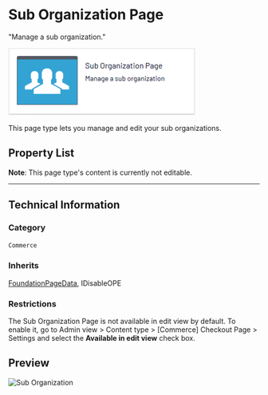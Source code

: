 # Sub Organization Page
"Manage a sub organization."

![Sub Organization](Screenshots/Sub%20Organization%20Page%20-%20icon.png)

This page type lets you manage and edit your sub organizations.


## Property List
**Note**: This page type's content is currently not editable.<!--The following property list includes properties that are unique to this content type. For a list of global properties, view our [*Common Page  Properties*](../../Common%20Page%20Properties.md)
list.-->

<!--Display Name *(Name in code)* | Type | Property Description
--------------|------|---------------
**Main body** *(`MainBody`)* | XhtmlString | Provides an rich-text area for entering formatted content.
**Main content area** *(`MainContentArea`)* | ContentArea | Provides a configurable drag-and-drop interface for placing media, blocks, or other content onto the page.-->

** **
<!--![Sub Organization](Screenshots/Sub%20Organization%20Page%20-%20Content%20tab.png)-->

## Technical Information

### Category
`Commerce`

### Inherits
[FoundationPageData](../../Foundation.Cms/Page%20Types/Foundation%20Page%20Data.md), IDisableOPE

### Restrictions
The Sub Organization Page is not available in edit view by default. To enable it, go to Admin view > Content type > [Commerce] Checkout Page > Settings and select the **Available in edit view** check box.

## Preview
![Sub Organization](Screenshots/Sub%20Organization%20Page%20-%20Preview.png)
